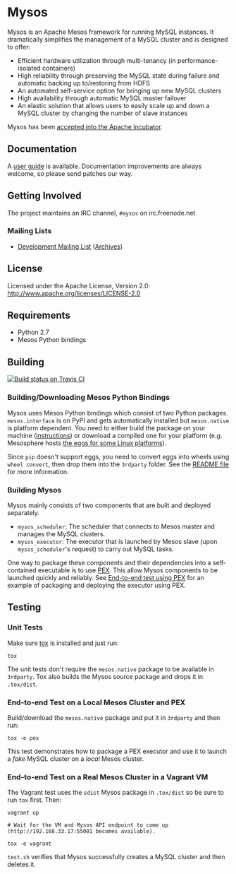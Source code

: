 # Mysos
Mysos is an Apache Mesos framework for running MySQL instances. It dramatically simplifies the management of a MySQL cluster and is designed to offer:

 * Efficient hardware utilization through multi-tenancy (in performance-isolated containers)
 * High reliability through preserving the MySQL state during failure and automatic backing up to/restoring from HDFS
 * An automated self-service option for bringing up new MySQL clusters
 * High availability through automatic MySQL master failover
 * An elastic solution that allows users to easily scale up and down a MySQL cluster by changing the number of slave instances
 
Mysos has been [accepted into the Apache Incubator](http://incubator.apache.org/projects/mysos.html).

## Documentation
A [user guide](docs/user-guide.md) is available. Documentation improvements are always welcome, so please send patches our way.

## Getting Involved
The project maintains an IRC channel, `#mysos` on irc.freenode.net

### Mailing Lists
- [Development Mailing List](mailto:dev-subscribe@mysos.incubator.apache.org)
([Archives](http://www.mail-archive.com/dev@mysos.incubator.apache.org/))

## License
Licensed under the Apache License, Version 2.0: http://www.apache.org/licenses/LICENSE-2.0

## Requirements
 * Python 2.7
 * Mesos Python bindings

## Building
[![Build status on Travis CI](https://api.travis-ci.org/twitter/mysos.svg)](https://travis-ci.org/twitter/mysos)

### Building/Downloading Mesos Python Bindings
Mysos uses Mesos Python bindings which consist of two Python packages. `mesos.interface` is on PyPI
and gets automatically installed but `mesos.native` is platform dependent. You need to either build
the package on your machine ([instructions](http://mesos.apache.org/gettingstarted/)) or download a
compiled one for your platform (e.g. Mesosphere hosts
[the eggs for some Linux platforms](https://mesosphere.com/downloads/)).

Since `pip` doesn't support eggs, you need to convert eggs into wheels using `wheel convert`, then
drop them into the `3rdparty` folder. See the [README file](3rdparty/README.md) for more
information.

### Building Mysos
Mysos mainly consists of two components that are built and deployed separately.

- `mysos_scheduler`: The scheduler that connects to Mesos master and manages the MySQL clusters.
- `mysos_executor`: The executor that is launched by Mesos slave (upon `mysos_scheduler`'s request)
to carry out MySQL tasks.

One way to package these components and their dependencies into a self-contained executable is to
use [PEX](https://pex.readthedocs.org/en/latest/). This allow Mysos components to be launched
quickly and reliably. See
[End-to-end test using PEX](#end-to-end-test-on-a-local-mesos-cluster-and-pex) for an example of
packaging and deploying the executor using PEX.

## Testing
### Unit Tests
Make sure [tox](https://tox.readthedocs.org/en/latest/) is installed and just run:

    tox

The unit tests don't require the `mesos.native` package to be available in `3rdparty`. Tox also
builds the Mysos source package and drops it in `.tox/dist`.

### End-to-end Test on a Local Mesos Cluster and PEX
Build/download the `mesos.native` package and put it in `3rdparty` and then run:

    tox -e pex

This test demonstrates how to package a PEX executor and use it to launch a *fake* MySQL cluster on
a *local* Mesos cluster.

### End-to-end Test on a Real Mesos Cluster in a Vagrant VM
The Vagrant test uses the `sdist` Mysos package in `.tox/dist` so be sure to run `tox` first. Then:

    vagrant up
    
    # Wait for the VM and Mysos API endpoint to come up (http://192.168.33.17:55001 becomes available).
    
    tox -e vagrant

`test.sh` verifies that Mysos successfully creates a MySQL cluster and then deletes it.
